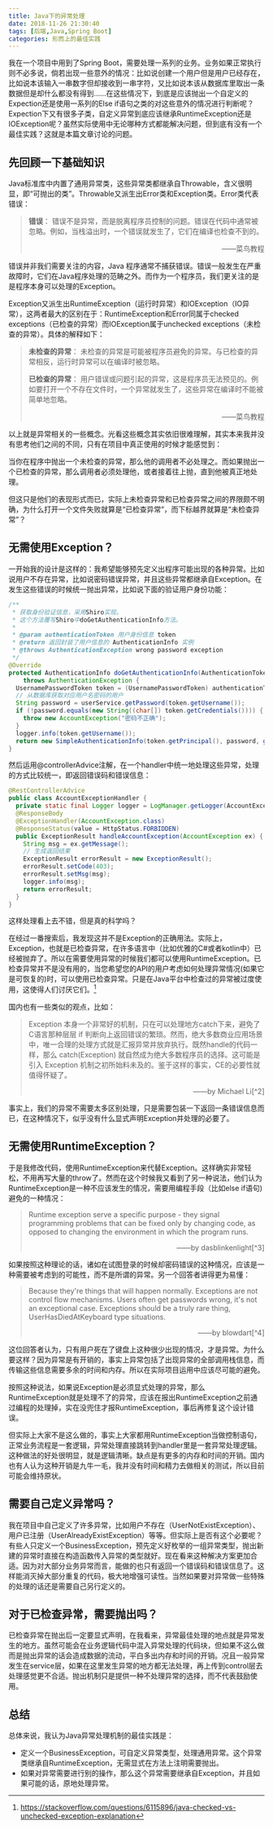 ```yaml
---
title: Java下的异常处理
date: 2018-11-26 21:30:40
tags: [后端,Java,Spring Boot]
categories: 形而上的最佳实践
---
```


我在一个项目中用到了Spring Boot，需要处理一系列的业务。业务如果正常执行则不必多说，倘若出现一些意外的情况：比如说创建一个用户但是用户已经存在，比如说本该输入一串数字但却接收到一串字符，又比如说本该从数据库里取出一条数据但是却什么都没有得到……在这些情况下，到底是应该抛出一个自定义的Expection还是使用一系列的Else if语句之类的对这些意外的情况进行判断呢？Expection下又有很多子类，自定义异常到底应该继承RuntimeException还是IOException呢？虽然实际使用中无论哪种方式都能解决问题，但到底有没有一个最佳实践？这就是本篇文章讨论的问题。

## 先回顾一下基础知识

Java标准库中内置了通用异常类，这些异常类都继承自Throwable，含义很明显，即“可抛出的类”。Throwable又派生出Error类和Exception类。Error类代表错误：

> **错误**： 错误不是异常，而是脱离程序员控制的问题。错误在代码中通常被忽略。例如，当栈溢出时，一个错误就发生了，它们在编译也检查不到的。
> 
> <div style="text-align: right"> ——菜鸟教程 </div>

错误并非我们需要关注的内容，Java 程序通常不捕获错误。错误一般发生在严重故障时，它们在Java程序处理的范畴之外。而作为一个程序员，我们更关注的是是程序本身可以处理的Exception。

Exception又派生出RuntimeException（运行时异常）和IOException（IO异常），这两者最大的区别在于：RuntimeException和Error同属于checked exceptions（已检查的异常）而IOException属于unchecked exceptions（未检查的异常）。具体的解释如下：

> **未检查的异常**： 未检查的异常是可能被程序员避免的异常。与已检查的异常相反，运行时异常可以在编译时被忽略。
> 
> **已检查的异常**： 用户错误或问题引起的异常，这是程序员无法预见的。例如要打开一个不存在文件时，一个异常就发生了，这些异常在编译时不能被简单地忽略。
> 
> <div style="text-align: right"> ——菜鸟教程 </div>

以上就是异常相关的一些概念。光看这些概念其实依旧很难理解，其实本来我并没有思考他们之间的不同，只有在项目中真正使用的时候才能感觉到：

当你在程序中抛出一个未检查的异常，那么他的调用者不必处理之。而如果抛出一个已检查的异常，那么调用者必须处理他，或者接着往上抛，直到他被真正地处理。

但这只是他们的表现形式而已，实际上未检查异常和已检查异常之间的界限颇不明确，为什么打开一个文件失败就算是“已检查异常”，而下标越界就算是“未检查异常”？

## 无需使用Exception？

一开始我的设计是这样的：我希望能够预先定义出程序可能出现的各种异常。比如说用户不存在异常，比如说密码错误异常，并且这些异常都继承自Exception。在发生这些错误的时候统一抛出异常，比如说下面的验证用户身份功能：

``` java
/**
 * 获取身份验证信息，采用Shiro实现。
 * 这个方法覆写Shiro中doGetAuthenticationInfo方法。
 *
 * @param authenticationToken 用户身份信息 token
 * @return 返回封装了用户信息的 AuthenticationInfo 实例
 * @throws AuthenticationException wrong password exception
 */
@Override
protected AuthenticationInfo doGetAuthenticationInfo(AuthenticationTokenauthenticationToken)
    throws AuthenticationException {
  UsernamePasswordToken token = (UsernamePasswordToken) authenticationToken;
  // 从数据库获取对应用户名密码的用户
  String password = userService.getPassword(token.getUsername());
  if (!password.equals(new String((char[]) token.getCredentials()))) {
    throw new AccountException("密码不正确");
  }
  logger.info(token.getUsername());
  return new SimpleAuthenticationInfo(token.getPrincipal(), password, getName());
}
```

然后运用@controllerAdvice注解，在一个handler中统一地处理这些异常，处理的方式比较统一，即返回错误码和错误信息：

``` java
@RestControllerAdvice
public class AccountExceptionHandler {
  private static final Logger logger = LogManager.getLogger(AccountExceptionHandler.class);
  @ResponseBody
  @ExceptionHandler(AccountException.class)
  @ResponseStatus(value = HttpStatus.FORBIDDEN)
  public ExceptionResult handleAccountException(AccountException ex) {
    String msg = ex.getMessage();
    // 生成返回结果
    ExceptionResult errorResult = new ExceptionResult();
    errorResult.setCode(403);
    errorResult.setMsg(msg);
    logger.info(msg);
    return errorResult;
  }
}
```

这样处理看上去不错，但是真的科学吗？

在经过一番搜索后，我发现这并不是Exception的正确用法。实际上，Exception，也就是已检查异常，在许多语言中（比如优雅的C#或者kotlin中）已经被抛弃了。所以在需要使用异常的时候我们都可以使用RuntimeException。已检查异常并不是没有用的，当您希望您的API的用户考虑如何处理异常情况(如果它是可恢复的)时，可以使用已检查异常。只是在Java平台中检查过的异常被过度使用，这使得人们讨厌它们。[^1]

国内也有一些类似的观点，比如：

> Exception 本身一个非常好的机制，只在可以处理地方catch下来，避免了C语言那种层层 if 判断向上返回错误的繁琐。然而，绝大多数商业应用场景中，唯一合理的处理方式就是汇报异常并放弃执行。既然handle的代码一样，那么 catch(Exception) 就自然成为绝大多数程序员的选择。这可能是引入 Exception 机制之初所始料未及的。鉴于这样的事实，CE的必要性就值得怀疑了。
> <div style="text-align: right"> ——by Michael Li[^2] </div>

事实上，我们的异常不需要太多区别处理，只是需要包装一下返回一条错误信息而已，在这种情况下，似乎没有什么显式声明Exception并处理的必要了。

## 无需使用RuntimeException？

于是我修改代码，使用RuntimeException来代替Exception。这样确实非常轻松，不用再写大量的throw了。然而在这个时候我又看到了另一种说法，他们认为RuntimeException是一种不应该发生的情况，需要用编程手段（比如else if语句)避免的一种情况：

> Runtime exception serve a specific purpose - they signal programming problems that can be fixed only by changing code, as opposed to changing the environment in which the program runs. 
> <div style="text-align: right"> ——by dasblinkenlight[^3] </div>

如果按照这种理论的话，诸如在试图登录的时候却密码错误的这种情况，应该是一种需要被考虑到的可能性，而不是所谓的异常。另一个回答者讲得更为易懂：

> Because they're things that will happen normally. Exceptions are not control flow mechanisms. Users often get passwords wrong, it's not an exceptional case. Exceptions should be a truly rare thing, UserHasDiedAtKeyboard type situations.
> <div style="text-align: right"> ——by blowdart[^4] </div>

这位回答者认为，只有用户死在了键盘上这种很少出现的情况，才是异常。为什么要这样？因为异常是有开销的，事实上异常包括了出现异常的全部调用栈信息，而传输这些信息需要多余的时间和内存。所以在实际项目运用中应该尽可能的避免。

按照这种说法，如果说Exception是必须显式处理的异常，那么RuntimeException就是处理不了的异常，应该在报出RuntimeException之前通过编程的处理掉，实在没兜住才报RuntimeException，事后再修复这个设计错误。

但实际上大家不是这么做的，事实上大家都用RuntimeException当做控制语句，正常业务流程是一套逻辑，异常处理直接跳转到handler里是一套异常处理逻辑。这种做法的好处很明显，就是逻辑清晰。缺点是有更多的内存和时间的开销。国内也有人认为这种开销是九牛一毛，我并没有时间和精力去做相关的测试，所以目前可能会维持原状。

## 需要自己定义异常吗？

我在项目中自己定义了许多异常，比如用户不存在（UserNotExistException）、用户已注册（UserAlreadyExistException）等等。但实际上是否有这个必要呢？有些人只定义一个BusinessException，预先定义好枚举的一组异常类型，抛出新建的异常时直接在构造函数传入异常的类型就好。现在看来这种解决方案更加合适。因为对大部分业务异常而言，能做的也只有返回一个错误码和错误信息了。这样能消灭掉大部分重复的代码，极大地增强可读性。当然如果要对异常做一些特殊的处理的话还是需要自己另行定义的。

## 对于已检查异常，需要抛出吗？

已检查异常在抛出后一定要显式声明，在我看来，异常最佳处理的地点就是异常发生的地方。虽然可能会在业务逻辑代码中混入异常处理的代码块，但如果不这么做而是抛出异常的话会造成数据的流动，平白多出内存和时间的开销。况且一般异常发生在service层，如果在这里发生异常的地方都无法处理，再上传到control层去处理感觉更不合适。抛出机制只是提供一种不处理异常的选择，而不代表鼓励使用。

## 总结

总体来说，我认为Java异常处理机制的最佳实践是：

- 定义一个BusinessException，可自定义异常类型，处理通用异常。这个异常类继承自RuntimeException，无需显式在方法上注明需要抛出。
- 如果对异常需要进行别的操作，那么这个异常需要继承自Exception，并且如果可能的话，原地处理异常。

[^3]: https://stackoverflow.com/questions/27538706/when-to-throw-runtime-exception

[^4]: https://stackoverflow.com/questions/77127/when-to-throw-an-exception?rq=1

[^1]: https://stackoverflow.com/questions/6115896/java-checked-vs-unchecked-exception-explanation

[^2]: https://www.zhihu.com/question/60240474/answer/173856389
